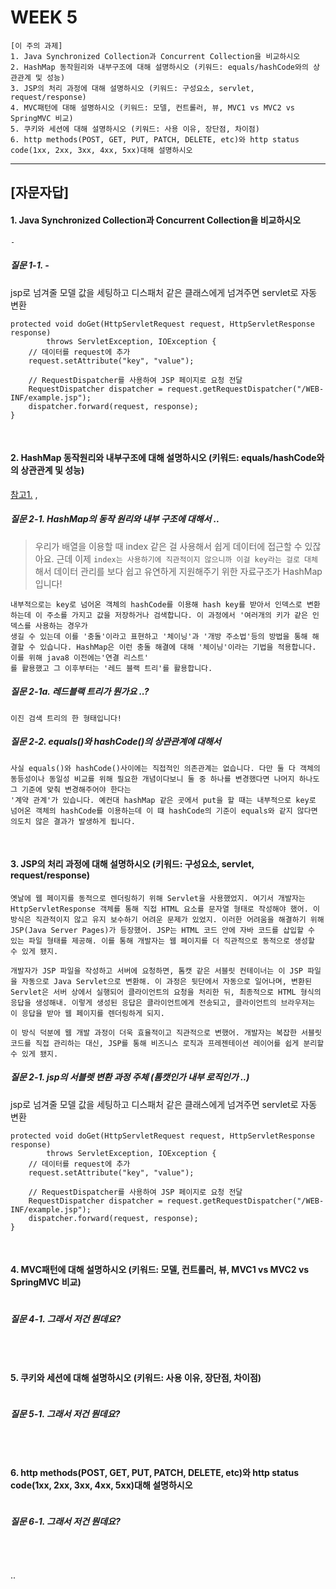 
# WEEK 5

```
[이 주의 과제]
1. Java Synchronized Collection과 Concurrent Collection을 비교하시오
2. HashMap 동작원리와 내부구조에 대해 설명하시오 (키워드: equals/hashCode와의 상관관계 및 성능)
3. JSP의 처리 과정에 대해 설명하시오 (키워드: 구성요소, servlet, request/response)
4. MVC패턴에 대해 설명하시오 (키워드: 모델, 컨트롤러, 뷰, MVC1 vs MVC2 vs SpringMVC 비교)
5. 쿠키와 세션에 대해 설명하시오 (키워드: 사용 이유, 장단점, 차이점)
6. http methods(POST, GET, PUT, PATCH, DELETE, etc)와 http status code(1xx, 2xx, 3xx, 4xx, 5xx)대해 설명하시오
```

-----


## [자문자답]

#### 1. Java Synchronized Collection과 Concurrent Collection을 비교하시오
```
-
```

##### 질문 1-1. -


jsp로 넘겨줄 모델 값을 세팅하고 디스패처 같은 클래스에게 넘겨주면 servlet로 자동 변환
```
protected void doGet(HttpServletRequest request, HttpServletResponse response)
        throws ServletException, IOException {
    // 데이터를 request에 추가
    request.setAttribute("key", "value");

    // RequestDispatcher를 사용하여 JSP 페이지로 요청 전달
    RequestDispatcher dispatcher = request.getRequestDispatcher("/WEB-INF/example.jsp");
    dispatcher.forward(request, response);
}
```

<br>



#### 2. HashMap 동작원리와 내부구조에 대해 설명하시오 (키워드: equals/hashCode와의 상관관계 및 성능)
[참고1.](https://www.baeldung.com/java-equals-hashcode-contracts) , 


##### 질문 2-1. HashMap의 동작 원리와 내부 구조에 대해서 .. 

> 우리가 배열을 이용할 때 index 같은 걸 사용해서 쉽게 데이터에 접근할 수 있잖아요. 근데 이제 `index는 사용하기에 직관적이지 않으니까 이걸 key라는 걸로 대체`해서
> 데이터 관리를 보다 쉽고 유연하게 지원해주기 위한 자료구조가 HashMap 입니다!

```
내부적으로는 key로 넘어온 객체의 hashCode를 이용해 hash key를 받아서 인덱스로 변환하는데 이 주소를 가지고 값을 저장하거나 검색합니다. 이 과정에서 '여러개의 키가 같은 인덱스를 사용하는 경우가
생길 수 있는데 이를 '충돌'이라고 표현하고 '체이닝'과 '개방 주소법'등의 방법을 통해 해결할 수 있습니다. HashMap은 이런 충돌 해결에 대해 '체이닝'이라는 기법을 적용합니다. 이를 위해 java8 이전에는'연결 리스트'
를 활용했고 그 이후부터는 '레드 블랙 트리'를 활용합니다.
```

##### 질문 2-1a. 레드블랙 트리가 뭔가요 ..?
```
이진 검색 트리의 한 형태입니다!
```

##### 질문 2-2. equals()와 hashCode()의 상관관계에 대해서
```
사실 equals()와 hashCode()사이에는 직접적인 의존관계는 없습니다. 다만 둘 다 객체의 동등성이나 동일성 비교를 위해 필요한 개념이다보니 둘 중 하나를 변경했다면 나머지 하나도 그 기준에 맞춰 변경해주어야 한다는
'계약 관계'가 있습니다. 예컨대 hashMap 같은 곳에서 put을 할 때는 내부적으로 key로 넘어온 객체의 hashCode를 이용하는데 이 떄 hashCode의 기준이 equals와 같지 않다면 의도치 않은 결과가 발생하게 됩니다.
```



<br>

#### 3. JSP의 처리 과정에 대해 설명하시오 (키워드: 구성요소, servlet, request/response)

```
옛날에 웹 페이지를 동적으로 렌더링하기 위해 Servlet을 사용했었지. 여기서 개발자는 HttpServletResponse 객체를 통해 직접 HTML 요소를 문자열 형태로 작성해야 했어. 이 방식은 직관적이지 않고 유지 보수하기 어려운 문제가 있었지. 이러한 어려움을 해결하기 위해 JSP(Java Server Pages)가 등장했어. JSP는 HTML 코드 안에 자바 코드를 삽입할 수 있는 파일 형태를 제공해. 이를 통해 개발자는 웹 페이지를 더 직관적으로 동적으로 생성할 수 있게 됐지.

개발자가 JSP 파일을 작성하고 서버에 요청하면, 톰캣 같은 서블릿 컨테이너는 이 JSP 파일을 자동으로 Java Servlet으로 변환해. 이 과정은 뒷단에서 자동으로 일어나며, 변환된 Servlet은 서버 상에서 실행되어 클라이언트의 요청을 처리한 뒤, 최종적으로 HTML 형식의 응답을 생성해내. 이렇게 생성된 응답은 클라이언트에게 전송되고, 클라이언트의 브라우저는 이 응답을 받아 웹 페이지를 렌더링하게 되지.

이 방식 덕분에 웹 개발 과정이 더욱 효율적이고 직관적으로 변했어. 개발자는 복잡한 서블릿 코드를 직접 관리하는 대신, JSP를 통해 비즈니스 로직과 프레젠테이션 레이어를 쉽게 분리할 수 있게 됐지.
```

##### 질문 2-1. jsp의 서블렛 변환 과정 주체 (톰캣인가 내부 로직인가 ..)

jsp로 넘겨줄 모델 값을 세팅하고 디스패처 같은 클래스에게 넘겨주면 servlet로 자동 변환
```
protected void doGet(HttpServletRequest request, HttpServletResponse response)
        throws ServletException, IOException {
    // 데이터를 request에 추가
    request.setAttribute("key", "value");

    // RequestDispatcher를 사용하여 JSP 페이지로 요청 전달
    RequestDispatcher dispatcher = request.getRequestDispatcher("/WEB-INF/example.jsp");
    dispatcher.forward(request, response);
}
```

<br>


#### 4. MVC패턴에 대해 설명하시오 (키워드: 모델, 컨트롤러, 뷰, MVC1 vs MVC2 vs SpringMVC 비교)

```
```

##### 질문 4-1. 그래서 저건 뭔데요?
```

```

<br>



#### 5. 쿠키와 세션에 대해 설명하시오 (키워드: 사용 이유, 장단점, 차이점)

```

```

##### 질문 5-1. 그래서 저건 뭔데요?
```

```

<br>


#### 6. http methods(POST, GET, PUT, PATCH, DELETE, etc)와 http status code(1xx, 2xx, 3xx, 4xx, 5xx)대해 설명하시오
```

```

##### 질문 6-1. 그래서 저건 뭔데요?
```

```

<br>





..
